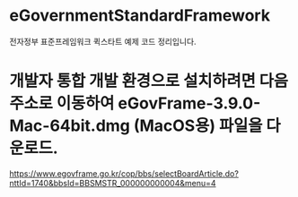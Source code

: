 # eGovernmentStandardFramework
전자정부 표준프레임워크 퀵스타트 예제 코드 정리입니다.

# 개발자 통합 개발 환경으로 설치하려면 다음 주소로 이동하여 eGovFrame-3.9.0-Mac-64bit.dmg (MacOS용) 파일을 다운로드.
https://www.egovframe.go.kr/cop/bbs/selectBoardArticle.do?nttId=1740&bbsId=BBSMSTR_000000000004&menu=4
